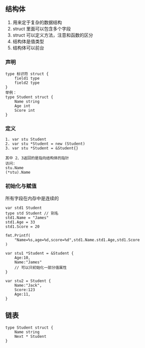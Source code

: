 ## 结构体
1. 用来定于复杂的数据结构
2. struct 里面可以包含多个字段
3. struct 可以定义方法，注意和函数的区分
4. 结构体是值类型
5. 结构体可以前台
### 声明

```
type 标识符 struct {
    field1 type
    field2 type
}
举例：
type Student struct {
    Name string
    Age int
    Score int
}
```
### 定义
```
1. var stu Student
2. var stu *Student = new (Student)
3. var stu *Student = &Student{}

其中 2、3返回的是指向结构体的指针
访问:
stu.Name
(*stu).Name
```


### 初始化与赋值
所有字段在内存中是连续的
```
var std1 Student
type std Student // 别名
std1.Name = "James"
std1.Age = 33
std1.Score = 20

fmt.Printf(
    "Name=%s,age=%d,score=%d",std1.Name.std1.Age,std1.Score
)

var stu1 *Student = &Student {
    Age:10,
    Name:"James"
    // 可以只初始化一部分值属性
}

var stu2 = Student {
    Name:"Jack",
    Score:123
    Age:11,
}

```

## 链表

```
type Student struct {
    Name string
    Next * Student
}

```